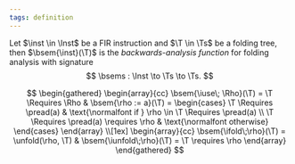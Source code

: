 ```yaml
---
tags: definition
---
```


Let $\inst \in \Inst$ be a FIR instruction and $\T \in \Ts$ be a folding tree, then $\bsem{\inst}(\T)$ is the _backwards-analysis function_ for folding analysis with signature
$$
\bsems : \Inst \to \Ts \to \Ts.
$$

$$
\begin{gathered}
\begin{array}{cc}
\bsem{\iuse\; \Rho}(\T) = \T \Requires \Rho
&
\bsem{\rho := a}(\T) = \begin{cases}
	\T \Requires \pread(a) & \text{\normalfont if } \rho \in \T \Requires \pread(a) \\
	\T \Requires \pread(a) \requires \rho & \text{\normalfont otherwise}
\end{cases}
\end{array}
\\[1ex]
\begin{array}{cc}
\bsem{\ifold\;\rho}(\T) = \unfold(\rho, \T)
&
\bsem{\iunfold\;\rho}(\T) = \T \requires \rho
\end{array}
\end{gathered}
$$
